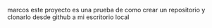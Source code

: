 marcos
este proyecto es una prueba de como crear un repositorio y clonarlo desde github a mi escritorio local


